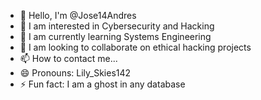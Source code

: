 - 👋 Hello, I'm @Jose14Andres
- 👀 I am interested in Cybersecurity and Hacking
- 🌱 I am currently learning Systems Engineering
- 💞️ I am looking to collaborate on ethical hacking projects
- 📫 How to contact me...
- 😄 Pronouns: Lily_Skies142
- ⚡ Fun fact: I am a ghost in any database

